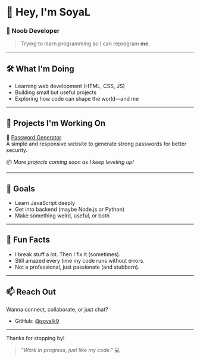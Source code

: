 # 👋 Hey, I'm SoyaL

### 🧠 Noob Developer  
> Trying to learn programming so I can reprogram **me**.

---

## 🛠️ What I'm Doing

- Learning web development (HTML, CSS, JS)
- Building small but useful projects
- Exploring how code can shape the world—and me

---

## 🚧 Projects I'm Working On

🔐 [Password Generator](https://github.com/soyalk9/password-generator)  
A simple and responsive website to generate strong passwords for better security.

📦 _More projects coming soon as I keep leveling up!_

---

## 🌱 Goals

- Learn JavaScript deeply
- Get into backend (maybe Node.js or Python)
- Make something weird, useful, or both

---

## 🧩 Fun Facts

- I break stuff a lot. Then I fix it (sometimes).
- Still amazed every time my code runs without errors.
- Not a professional, just passionate (and stubborn).

---

## 📫 Reach Out

Wanna connect, collaborate, or just chat?

- GitHub: [@soyalk9](https://github.com/soyalk9)

---

Thanks for stopping by!  
> _"Work in progress, just like my code."_ 💻
